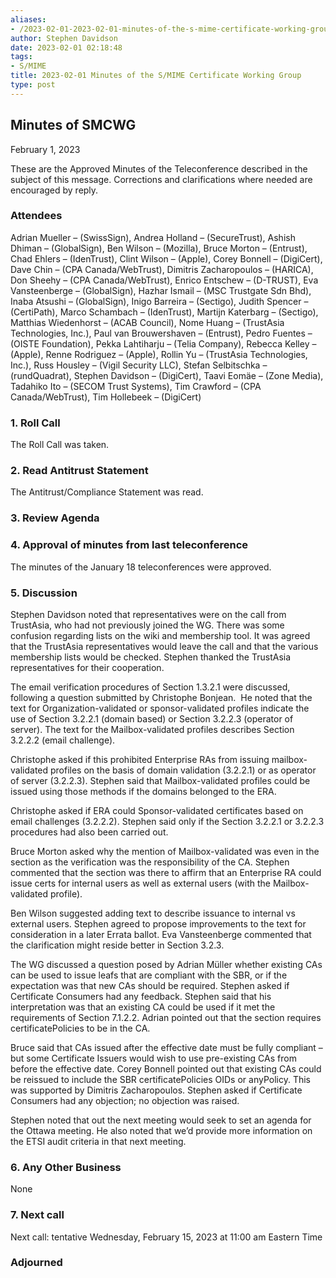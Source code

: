 ```yaml
---
aliases:
- /2023-02-01-2023-02-01-minutes-of-the-s-mime-certificate-working-group/
author: Stephen Davidson
date: 2023-02-01 02:18:48
tags:
- S/MIME
title: 2023-02-01 Minutes of the S/MIME Certificate Working Group
type: post
---
```


## Minutes of SMCWG

February 1, 2023

These are the Approved Minutes of the Teleconference described in the subject of this message. Corrections and clarifications where needed are encouraged by reply.

### Attendees

Adrian Mueller – (SwissSign), Andrea Holland – (SecureTrust), Ashish Dhiman – (GlobalSign), Ben Wilson – (Mozilla), Bruce Morton – (Entrust), Chad Ehlers – (IdenTrust), Clint Wilson – (Apple), Corey Bonnell – (DigiCert), Dave Chin – (CPA Canada/WebTrust), Dimitris Zacharopoulos – (HARICA), Don Sheehy – (CPA Canada/WebTrust), Enrico Entschew – (D-TRUST), Eva Vansteenberge – (GlobalSign), Hazhar Ismail – (MSC Trustgate Sdn Bhd), Inaba Atsushi – (GlobalSign), Inigo Barreira – (Sectigo), Judith Spencer – (CertiPath), Marco Schambach – (IdenTrust), Martijn Katerbarg – (Sectigo), Matthias Wiedenhorst – (ACAB Council), Nome Huang – (TrustAsia Technologies, Inc.), Paul van Brouwershaven – (Entrust), Pedro Fuentes – (OISTE Foundation), Pekka Lahtiharju – (Telia Company), Rebecca Kelley – (Apple), Renne Rodriguez – (Apple), Rollin Yu – (TrustAsia Technologies, Inc.), Russ Housley – (Vigil Security LLC), Stefan Selbitschka – (rundQuadrat), Stephen Davidson – (DigiCert), Taavi Eomäe – (Zone Media), Tadahiko Ito – (SECOM Trust Systems), Tim Crawford – (CPA Canada/WebTrust), Tim Hollebeek – (DigiCert)

### 1. Roll Call

The Roll Call was taken.

### 2. Read Antitrust Statement

The Antitrust/Compliance Statement was read.

### 3. Review Agenda

### 4. Approval of minutes from last teleconference

The minutes of the January 18 teleconferences were approved.

### 5. Discussion

Stephen Davidson noted that representatives were on the call from TrustAsia, who had not previously joined the WG. There was some confusion regarding lists on the wiki and membership tool. It was agreed that the TrustAsia representatives would leave the call and that the various membership lists would be checked. Stephen thanked the TrustAsia representatives for their cooperation.

The email verification procedures of Section 1.3.2.1 were discussed, following a question submitted by Christophe Bonjean.  He noted that the text for Organization-validated or sponsor-validated profiles indicate the use of Section 3.2.2.1 (domain based) or Section 3.2.2.3 (operator of server). The text for the Mailbox-validated profiles describes Section 3.2.2.2 (email challenge).

Christophe asked if this prohibited Enterprise RAs from issuing mailbox-validated profiles on the basis of domain validation (3.2.2.1) or as operator of server (3.2.2.3). Stephen said that Mailbox-validated profiles could be issued using those methods if the domains belonged to the ERA.

Christophe asked if ERA could Sponsor-validated certificates based on email challenges (3.2.2.2). Stephen said only if the Section 3.2.2.1 or 3.2.2.3 procedures had also been carried out.

Bruce Morton asked why the mention of Mailbox-validated was even in the section as the verification was the responsibility of the CA. Stephen commented that the section was there to affirm that an Enterprise RA could issue certs for internal users as well as external users (with the Mailbox-validated profile).

Ben Wilson suggested adding text to describe issuance to internal vs external users. Stephen agreed to propose improvements to the text for consideration in a later Errata ballot. Eva Vansteenberge commented that the clarification might reside better in Section 3.2.3.

The WG discussed a question posed by Adrian Müller whether existing CAs can be used to issue leafs that are compliant with the SBR, or if the expectation was that new CAs should be required. Stephen asked if Certificate Consumers had any feedback. Stephen said that his interpretation was that an existing CA could be used if it met the requirements of Section 7.1.2.2. Adrian pointed out that the section requires certificatePolicies to be in the CA.

Bruce said that CAs issued after the effective date must be fully compliant – but some Certificate Issuers would wish to use pre-existing CAs from before the effective date. Corey Bonnell pointed out that existing CAs could be reissued to include the SBR certificatePolicies OIDs or anyPolicy. This was supported by Dimitris Zacharopoulos. Stephen asked if Certificate Consumers had any objection; no objection was raised.

Stephen noted that out the next meeting would seek to set an agenda for the Ottawa meeting. He also noted that we’d provide more information on the ETSI audit criteria in that next meeting.

### 6. Any Other Business

None

### 7. Next call

Next call: tentative Wednesday, February 15, 2023 at 11:00 am Eastern Time

### Adjourned